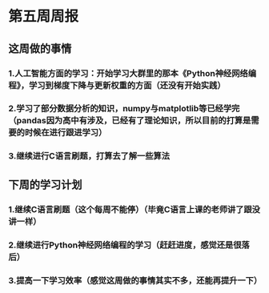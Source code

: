 # 第五周周报
## 这周做的事情
### 1.人工智能方面的学习：开始学习大群里的那本《Python神经网络编程》，学习到梯度下降与更新权重的方面（还没有开始实践）
### 2.学习了部分数据分析的知识，numpy与matplotlib等已经学完（pandas因为高中有涉及，已经有了理论知识，所以目前的打算是需要的时候在进行跟进学习）
### 3.继续进行C语言刷题，打算去了解一些算法
## 下周的学习计划
### 1.继续C语言刷题（这个每周不能停）（毕竟C语言上课的老师讲了跟没讲一样）
### 2.继续进行Python神经网络编程的学习（赶赶进度，感觉还是很落后）
### 3.提高一下学习效率（感觉这周做的事情其实不多，还能再提升一下）
